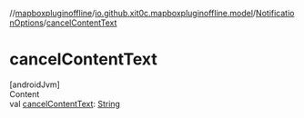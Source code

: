 //[mapboxpluginoffline](../../../index.md)/[io.github.xit0c.mapboxpluginoffline.model](../index.md)/[NotificationOptions](index.md)/[cancelContentText](cancel-content-text.md)



# cancelContentText  
[androidJvm]  
Content  
val [cancelContentText](cancel-content-text.md): [String](https://kotlinlang.org/api/latest/jvm/stdlib/kotlin/-string/index.html)  



